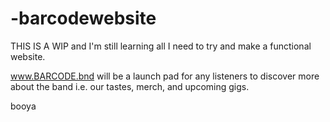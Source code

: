 # -barcodewebsite 

THIS IS A WIP and I'm still learning all I need to try and make a functional website.

www.BARCODE.bnd will be a launch pad for any listeners to discover more about the band i.e. our tastes, merch, and upcoming gigs.

booya
